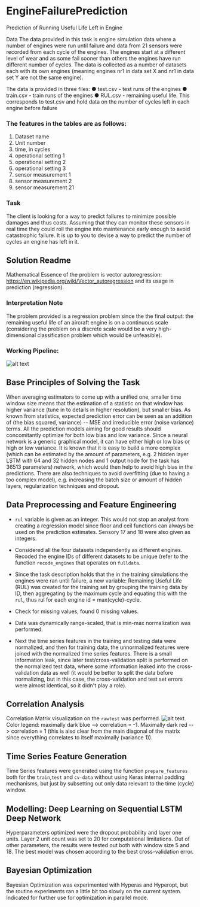 # EngineFailurePrediction
Prediction of Running Useful Life Left in Engine

Data
The data provided in this task is engine simulation data where a number of engines were run until failure and data from 21 sensors were recorded from each cycle of the engines.
The engines start at a different level of wear and as some fail sooner than others the engines have run different number of cycles.
The data is collected as a number of datasets each with its own engines (meaning engines nr1 in data set X and  nr1 in data set Y are not the same engine).

The data is provided in three files:
●	test.csv - test runs of the engines
●	train.csv -  train runs of the engines
●	RUL.csv - remaining useful life. This corresponds to test.csv and hold data on the number of cycles left in each engine before failure
### The features in the tables are as follows:
1)	Dataset name
2)	Unit number
3)	time, in cycles
4)	operational setting 1
5)	operational setting 2
6)	operational setting 3
7)	sensor measurement 1
8)	sensor measurement  2
9)	sensor measurement  21

### Task
The client is looking for a way to predict failures to minimize possible damages and thus costs. Assuming that they can monitor these sensors in real time they could roll the engine into maintenance early enough to avoid catastrophic failure.
It is up to you to devise a way to predict the number of cycles an engine has left in it.

## Solution Readme
Mathematical Essence of the problem is vector autoregression:
https://en.wikipedia.org/wiki/Vector_autoregression and its usage in prediction (regression).

### Interpretation Note
The problem provided is a regression problem since the the final output: the remaining useful life of an aircraft engine is on a continuous scale (considering the problem on a discrete scale would be a very high-dimensional classification problem which would be unfeasible).

### Working Pipeline:
![alt text](https://lh3.googleusercontent.com/PA34O6XX1nkQHbXMABVaFB44VYnuVZunZvBh6K71DfVrocsCw5nxUOqJBw3SD5ofVV5iug90oEjyGQ=s599)



## Base Principles of Solving the Task
When averaging estimators to come up with a unified one, smaller time window size means that the estimation of a statistic on that window has higher  variance (tune in to details in higher resolution), but smaller bias. As known from statistics, expected prediction error can be seen as an addition of (the bias squared, variance) -- MSE and irreducible error (noise variance) terms. All the prediction models aiming for good results should concomitantly optimize for both low bias and low variance.
Since a neural network is a generic graphical model, it can have either high or low bias or high or low variance. It is known that it is easy to build a more complex (which can be estimated by the amount of parameters, e.g. 2 hidden layer LSTM with 64 and 32 hidden nodes and 1 output node for the task has 36513 parameters) network, which would then help to avoid high bias in the predictions. There are also techniques to avoid overfitting (due to having a too complex model), e.g. increasing the batch size or amount of hidden layers, regularization techniques and dropout.


## Data Preprocessing and Feature Engineering
* `rul` variable is given as an integer. This would not stop an analyst from creating a regression model since floor and ceil functions can always be used on the prediction estimates.  Sensory 17 and 18 were also given as integers.

* Considered all the four datasets independently as different engines. Recoded the engine IDs of different datasets to be unique (refer to the function `recode_engines` that operates on `fulldata`.
* Since the task description holds that the in the training simulations the engines were ran until failure, a new  variable: Remaining Useful Life (RUL) was created for the training set by grouping the training data  by ID, then aggregating by the maximum cycle and equating this with the `rul`, thus rul for each engine id = max(cycle)-cycle.
* Check for missing values, found 0 missing values.
* Data was dynamically range-scaled, that is min-max normalization was performed.
* Next the time series features in the training and testing data were normalized, and then for training data, the unnormalized features were joined with the normalized time series features. There is a small information leak, since later test/cross-validation split is performed on the normalized test data, where some information leaked into the cross-validation data as well (it would be better to split the data before normalizing, but in this case, the cross-validation and test set errors were almost identical, so it didn't play a role).

## Correlation Analysis
Correlation Matrix visualization on the `rawtest` was performed.
![alt text](http://i64.tinypic.com/2jbtrgn.png)
Color legend: maximally dark blue --> correlation = -1. Maximally dark red --> correlation = 1 (this is also clear from the main diagonal of the matrix since everything correlates to itself maximally (variance 1)).

## Time Series Feature Generation
Time Series features were generated using the function `prepare_features` both for the `train`,`test` and `cv-data` without using Keras internal padding mechanisms, but just by subsetting out only data relevant to the time (cycle) window.

## Modelling: Deep Learning on Sequential LSTM Deep Network
Hyperparameters optimized were the dropout probability and layer one units. Layer 2 unit count was set to 20 for computational limitations. Out of other parameters, the results were tested out both with window size 5 and 18. The best model was chosen according to the best cross-validation error.

## Bayesian Optimization

Bayesian Optimization was experimented with Hyperas and Hyperopt, but the routine experiments ran a little bit too slowly on the current system. Indicated for further use for optimization in parallel mode.



